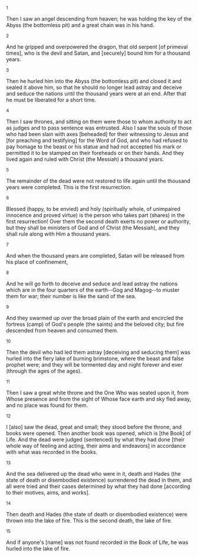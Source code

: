 <sup>1</sup> 

Then I saw an angel descending from heaven; he was holding the key of the Abyss (the bottomless pit) and a great chain was in his hand. 

<sup>2</sup> 

And he gripped and overpowered the dragon, that old serpent [of primeval times], who is the devil and Satan, and [securely] bound him for a thousand years. 

<sup>3</sup> 

Then he hurled him into the Abyss (the bottomless pit) and closed it and sealed it above him, so that he should no longer lead astray and deceive and seduce the nations until the thousand years were at an end. After that he must be liberated for a short time. 

<sup>4</sup> 

Then I saw thrones, and sitting on them were those to whom authority to act as judges and to pass sentence was entrusted. Also I saw the souls of those who had been slain with axes [beheaded] for their witnessing to Jesus and [for preaching and testifying] for the Word of God, and who had refused to pay homage to the beast or his statue and had not accepted his mark or permitted it to be stamped on their foreheads or on their hands. And they lived again and ruled with Christ (the Messiah) a thousand years. 

<sup>5</sup> 

The remainder of the dead were not restored to life again until the thousand years were completed. This is the first resurrection. 

<sup>6</sup> 

Blessed (happy, to be envied) and holy (spiritually whole, of unimpaired innocence and proved virtue) is the person who takes part (shares) in the first resurrection! Over them the second death exerts no power or authority, but they shall be ministers of God and of Christ (the Messiah), and they shall rule along with Him a thousand years. 

<sup>7</sup> 

And when the thousand years are completed, Satan will be released from his place of confinement, 

<sup>8</sup> 

And he will go forth to deceive and seduce and lead astray the nations which are in the four quarters of the earth--Gog and Magog--to muster them for war; their number is like the sand of the sea. 

<sup>9</sup> 

And they swarmed up over the broad plain of the earth and encircled the fortress (camp) of God's people (the saints) and the beloved city; but fire descended from heaven and consumed them. 

<sup>10</sup> 

Then the devil who had led them astray [deceiving and seducing them] was hurled into the fiery lake of burning brimstone, where the beast and false prophet were; and they will be tormented day and night forever and ever (through the ages of the ages). 

<sup>11</sup> 

Then I saw a great white throne and the One Who was seated upon it, from Whose presence and from the sight of Whose face earth and sky fled away, and no place was found for them. 

<sup>12</sup> 

I [also] saw the dead, great and small; they stood before the throne, and books were opened. Then another book was opened, which is [the Book] of Life. And the dead were judged (sentenced) by what they had done [their whole way of feeling and acting, their aims and endeavors] in accordance with what was recorded in the books. 

<sup>13</sup> 

And the sea delivered up the dead who were in it, death and Hades (the state of death or disembodied existence) surrendered the dead in them, and all were tried and their cases determined by what they had done [according to their motives, aims, and works]. 

<sup>14</sup> 

Then death and Hades (the state of death or disembodied existence) were thrown into the lake of fire. This is the second death, the lake of fire. 

<sup>15</sup> 

And if anyone's [name] was not found recorded in the Book of Life, he was hurled into the lake of fire.